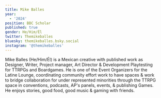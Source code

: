 ```yaml
---
title: Mike Balles
year:
  - '2024'
position: BBC Scholar
published: true
gender: He/Him/Él
twitter: Themikeballes
bluesky: themikeballes.bsky.social
instagram: '@themikeballes'
---
```


Mike Balles (He/Him/Él) is a Mexican creative with published work as Designer, Writer, Project manager, Art Director & Development Playtesting for TTRPGs and Boardgames. He is one of the Event Organizers for the Latine Lounge, coordinating community effort work to have spaces & work to bridge collaboration for under represented minorities through the TTRPG space in conventions, podcasts, AP's panels, events, & publishing Games.  He enjoys stories, good food, good music & gaming with friends.
